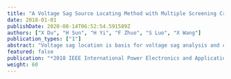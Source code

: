 ```yaml
---
title: "A Voltage Sag Source Locating Method with Multiple Screening Criterions Considering Voltage Measurement Errors"
date: 2018-01-01
publishDate: 2020-08-14T06:52:54.591589Z
authors: ["X Du", "H Sun", "H Yi", "F Zhuo", "S Luo", "X Wang"]
publication_types: ["1"]
abstract: "Voltage sag location is basis for voltage sag analysis and control. Based on the optimum allocation of voltage sag monitors, this paper proposes a voltage sag source locating method with multiple screening criterions considering the measurement error. Using the off-line database and collected monitor data, the fault located lines are screened out first, and then the fault located segment on the possible faulty lines is screened with Newton interpolation approach. At last, the fault is located via cost function. The simulation of IEEE39 bus model verifies the effectiveness and feasibility of the method. Considering the measurement error improves the accuracy of the locating result; progressively screening out the fault location improves the calculation efficiency and weakens the effect of the mistaken fault point."
featured: false
publication: "*2018 IEEE International Power Electronics and Application Conference and Exposition (PEAC)*"
weight: 60
---
```


